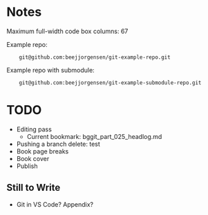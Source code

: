 # Notes

Maximum full-width code box columns: 67

Example repo:
```
    git@github.com:beejjorgensen/git-example-repo.git
```

Example repo with submodule:
```
    git@github.com:beejjorgensen/git-example-submodule-repo.git
```

# TODO

* Editing pass
  * Current bookmark: bggit_part_025_headlog.md
* Pushing a branch delete: test
* Book page breaks
* Book cover
* Publish

## Still to Write

* Git in VS Code? Appendix?
